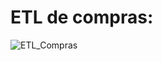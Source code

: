 # ETL de compras:  

![ETL_Compras](https://github.com/user-attachments/assets/aa7eeaa8-e8bc-4331-bd49-6beb46e3e61a)
